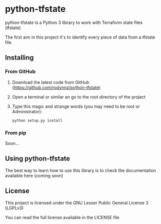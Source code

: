 # python-tfstate

python-tfstate is a Python 3 library to work with Terraform state files (tfstate)

The first aim in this project it's to identify every piece of data from a tfstate file.

## Installing

### From GitHub

1. Download the latest code from GitHub (https://github.com/rodynnz/python-tfstate)

2. Open a terminal or similar an go to the root directory of the project

3. Type this magic and strange words (you may need to be root or Administrator):

    `python setup.py install`

### From pip

Soon...

## Using python-tfstate

The best way to learn how to use this library is to check the documentation available here (coming soon)

## License

This project is licensed under the GNU Lesser Public General License 3 (LGPLv3)

You can read the full license available in the LICENSE file 
